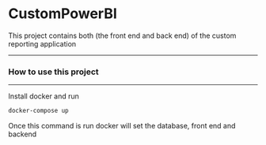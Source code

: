 # CustomPowerBI

This project contains both (the front end and back end) of the custom reporting application

---

### How to use this project

---

Install docker and run

```bash
docker-compose up
```

Once this command is run docker will set the database, front end and backend
